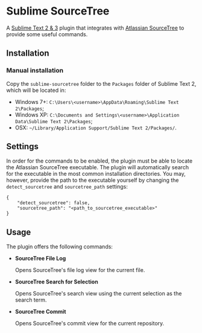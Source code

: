# Sublime SourceTree

A [Sublime Text 2 & 3](http://www.sublimetext.com/) plugin that integrates with [Atlassian SourceTree](https://www.atlassian.com/software/sourcetree/overview) to provide some useful commands.

## Installation

### Manual installation

Copy the `sublime-sourcetree` folder to the `Packages` folder of Sublime Text 2, which will be located in:
  * Windows 7+:  `C:\Users\<username>\AppData\Roaming\Sublime Text 2\Packages`;
  * Windows XP: `C:\Documents and Settings\<username>\Application Data\Sublime Text 2\Packages`;
  * OSX: `~/Library/Application Support/Sublime Text 2/Packages/`.

## Settings

In order for the commands to be enabled, the plugin must be able to locate the Atlassian SourceTree executable.
The plugin will automatically search for the executable in the most common installation directories.
You may, however, provide the path to the executable yourself by changing the `detect_sourcetree` and `sourcetree_path` settings:
```
{
    "detect_sourcetree": false,
    "sourcetree_path": "<path_to_sourcetree_executable>"
}
```

## Usage

The plugin offers the following commands:
  * **SourceTree File Log**

      Opens SourceTree's file log view for the current file.

  * **SourceTree Search for Selection**

      Opens SourceTree's search view using the current selection as the search term.

  * **SourceTree Commit**

      Opens SourceTree's commit view for the current repository.


